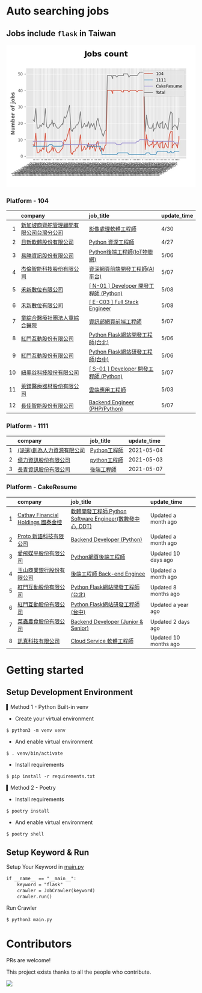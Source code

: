 # Auto searching jobs

## Jobs include `flask` in Taiwan 

 ![image](./doc/plot_img.jpg)


### Platform - 104


|    | company                                                                                 | job_title                                                                                    | update_time   |
|---:|:----------------------------------------------------------------------------------------|:---------------------------------------------------------------------------------------------|:--------------|
|  1 | [新加坡商齊舵管理顧問有限公司台灣分公司](https://www.104.com.tw/company/1a2x6bldr7?jobsource=2018indexpoc) | [影像處理軟體工程師](https://www.104.com.tw/job/77vw9?jobsource=2018indexpoc)                         | 4/30          |
|  2 | [日新軟體股份有限公司](https://www.104.com.tw/company/oi77qwg?jobsource=2018indexpoc)             | [Python 資深工程師](https://www.104.com.tw/job/6yfn5?jobsource=2018indexpoc)                      | 4/27          |
|  3 | [易勝資訊股份有限公司](https://www.104.com.tw/company/1a2x6bj8og?jobsource=2018indexpoc)          | [Python後端工程師(IoT物聯網)](https://www.104.com.tw/job/76vbt?jobsource=2018indexpoc)               | 5/06          |
|  4 | [杰倫智能科技股份有限公司](https://www.104.com.tw/company/1a2x6bkirw?jobsource=2018indexpoc)        | [資深網頁前端開發工程師(AI平台)](https://www.104.com.tw/job/6hxnt?jobsource=2018indexpoc)                 | 5/07          |
|  5 | [禾新數位有限公司](https://www.104.com.tw/company/1a2x6bjs3i?jobsource=2018indexpoc)            | [[ N-01 ] Developer 開發工程師 (Python)](https://www.104.com.tw/job/6rrkz?jobsource=2018indexpoc) | 5/08          |
|  6 | [禾新數位有限公司](https://www.104.com.tw/company/1a2x6bjs3i?jobsource=2018indexpoc)            | [[ E-C03 ] Full Stack Engineer](https://www.104.com.tw/job/76q8f?jobsource=2018indexpoc)     | 5/08          |
|  7 | [童綜合醫療社團法人童綜合醫院](https://www.104.com.tw/company/kw8xsls?jobsource=2018indexpoc)         | [資訊部網頁前端工程師](https://www.104.com.tw/job/6sjx5?jobsource=2018indexpoc)                        | 5/07          |
|  8 | [紅門互動股份有限公司](https://www.104.com.tw/company/oh4m67k?jobsource=2018indexpoc)             | [Python Flask網站開發工程師(台北)](https://www.104.com.tw/job/6xtfl?jobsource=2018indexpoc)           | 5/06          |
|  9 | [紅門互動股份有限公司](https://www.104.com.tw/company/oh4m67k?jobsource=2018indexpoc)             | [Python Flask網站研發工程師(台中)](https://www.104.com.tw/job/6kf9h?jobsource=2018indexpoc)           | 5/06          |
| 10 | [紐奧谷科技股份有限公司](https://www.104.com.tw/company/1a2x6blk60?jobsource=2018indexpoc)         | [[ S-01 ] Developer 開發工程師 (Python)](https://www.104.com.tw/job/78o4v?jobsource=2018indexpoc) | 5/07          |
| 11 | [萊鎂醫療器材股份有限公司](https://www.104.com.tw/company/bkgh1dc?jobsource=2018indexpoc)           | [雲端應用工程師](https://www.104.com.tw/job/791cq?jobsource=2018indexpoc)                           | 5/03          |
| 12 | [長佳智能股份有限公司](https://www.104.com.tw/company/1a2x6bkoxb?jobsource=2018indexpoc)          | [Backend Engineer (PHP/Python)](https://www.104.com.tw/job/716px?jobsource=2018indexpoc)     | 5/07          |

### Platform - 1111


|    | company                                                  | job_title                                          | update_time   |
|---:|:---------------------------------------------------------|:---------------------------------------------------|:--------------|
|  1 | [(派遣)創為人力資源有限公司](https://www.1111.com.tw/corp/72531811/) | [Python工程師](https://www.1111.com.tw/job/91178382/) | 2021-05-04    |
|  2 | [億力資訊股份有限公司](https://www.1111.com.tw/corp/54937860/)     | [python工程師](https://www.1111.com.tw/job/97374762/) | 2021-05-03    |
|  3 | [長青資訊股份有限公司](https://www.1111.com.tw/corp/71694811/)     | [後端工程師](https://www.1111.com.tw/job/85012186/)     | 2021-05-07    |

### Platform - CakeResume


|    | company                                                                               | job_title                                                                                                                           | update_time           |
|---:|:--------------------------------------------------------------------------------------|:------------------------------------------------------------------------------------------------------------------------------------|:----------------------|
|  1 | [Cathay Financial Holdings 國泰金控](https://www.cakeresume.com/companies/cathayholdings) | [軟體開發工程師 Python Software Engineer(數數發中心, DDT)](https://www.cakeresume.com/companies/cathayholdings/jobs/f5c69a)                     | Updated a month ago   |
|  2 | [Proto 新語科技有限公司](https://www.cakeresume.com/companies/proto-cx)                       | [Backend Developer (Python)](https://www.cakeresume.com/companies/proto-cx/jobs/backend-developer-python)                           | Updated a month ago   |
|  3 | [愛飛媒平股份有限公司](https://www.cakeresume.com/companies/avmapping)                          | [Python網頁後端工程師](https://www.cakeresume.com/companies/avmapping/jobs/web-backend-engineer-c24e5a)                                    | Updated 10 days ago   |
|  4 | [玉山商業銀行股份有限公司](https://www.cakeresume.com/companies/esunbank)                         | [後端工程師 Back-end Enginee](https://www.cakeresume.com/companies/esunbank/jobs/back-end-enginee)                                       | Updated a month ago   |
|  5 | [紅門互動股份有限公司](https://www.cakeresume.com/companies/eagleeye-5332f1)                    | [Python Flask網站開發工程師(台北)](https://www.cakeresume.com/companies/eagleeye-5332f1/jobs/python-flask-web-development-engineer-taipei)   | Updated 8 months ago  |
|  6 | [紅門互動股份有限公司](https://www.cakeresume.com/companies/eagleeye-5332f1)                    | [Python Flask網站研發工程師(台中)](https://www.cakeresume.com/companies/eagleeye-5332f1/jobs/python-flask-website-r-amp-d-engineer-taichung) | Updated a year ago    |
|  7 | [菜蟲農食股份有限公司](https://www.cakeresume.com/companies/tsaitung)                           | [Backend Developer (Junior & Senior)](https://www.cakeresume.com/companies/tsaitung/jobs/backend-developer-junior-senior)           | Updated 2 days ago    |
|  8 | [訊真科技有限公司](https://www.cakeresume.com/companies/truetel)                              | [Cloud Service 軟體工程師](https://www.cakeresume.com/companies/truetel/jobs/cloud-service-software-engineer)                            | Updated 10 months ago |



# Getting started
## Setup Development Environment
▍Method 1 - Python Built-in venv

- Create your virtual environment
```
$ python3 -m venv venv
```
- And enable virtual environment
```
$ . venv/bin/activate
```
- Install requirements
```
$ pip install -r requirements.txt 
```

▍Method 2 - Poetry
- Install requirements
```
$ poetry install
```
- And enable virtual environment
```
$ poetry shell
```

## Setup Keyword & Run

Setup Your Keyword in [main.py](./main.py#L88)
```
if __name__ == "__main__":
    keyword = "flask"
    crawler = JobCrawler(keyword)
    crawler.run()
```

Run Crawler
```
$ python3 main.py
```

# Contributors
PRs are welcome!

This project exists thanks to all the people who contribute.

<a href="https://github.com/hsuanchi/auto-search-flask-job/graphs/contributors">
  <img src="https://contrib.rocks/image?repo=hsuanchi/auto-search-flask-job"/>
</a>
